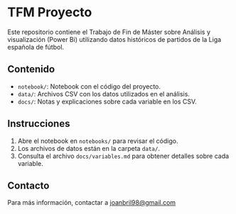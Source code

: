 # TFM Proyecto

Este repositorio contiene el Trabajo de Fin de Máster sobre Análisis y visualización (Power Bi) utilizando datos históricos de partidos de la Liga española de fútbol.

## Contenido

- `notebook/`: Notebook con el código del proyecto.
- `data/`: Archivos CSV con los datos utilizados en el análisis.
- `docs/`: Notas y explicaciones sobre cada variable en los CSV.

## Instrucciones

1. Abre el notebook en `notebooks/` para revisar el código.
2. Los archivos de datos están en la carpeta `data/`.
3. Consulta el archivo `docs/variables.md` para obtener detalles sobre cada variable.

## Contacto

Para más información, contactar a joanbril98@gmail.com
